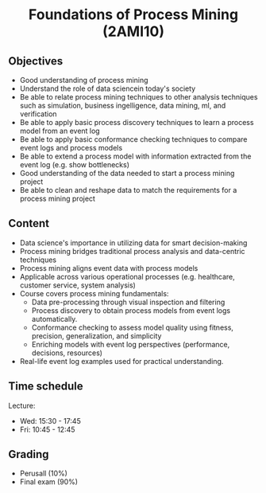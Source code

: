 # <center>Foundations of Process Mining (2AMI10)</center>
## Objectives
- Good understanding of process mining
- Understand the role of data sciencein today's society
- Be able to relate process mining techniques to other analysis techniques such as simulation, business ingelligence, data mining, ml, and verification
- Be able to apply basic process discovery techniques to learn a process model from an event log
- Be able to apply basic conformance checking techniques to compare event logs and process models
- Be able to extend a process model with information extracted from the event log (e.g. show bottlenecks)
- Good understanding of the data needed to start a process mining project
- Be able to clean and reshape data to match the requirements for a process mining project

## Content
- Data science's importance in utilizing data for smart decision-making
- Process mining bridges traditional process analysis and data-centric techniques
- Process mining aligns event data with process models
- Applicable across various operational processes (e.g. healthcare, customer service, system analysis)
- Course covers process mining fundamentals:
    - Data pre-processing through visual inspection and filtering
    - Process discovery to obtain process models from event logs automatically.
    - Conformance checking to assess model quality using fitness, precision, generalization, and simplicity
    - Enriching models with event log perspectives (performance, decisions, resources)
- Real-life event log examples used for practical understanding.

## Time schedule
Lecture: 
- Wed: 15:30 - 17:45
- Fri: 10:45 - 12:45

## Grading
- Perusall (10%)
- Final exam (90%)